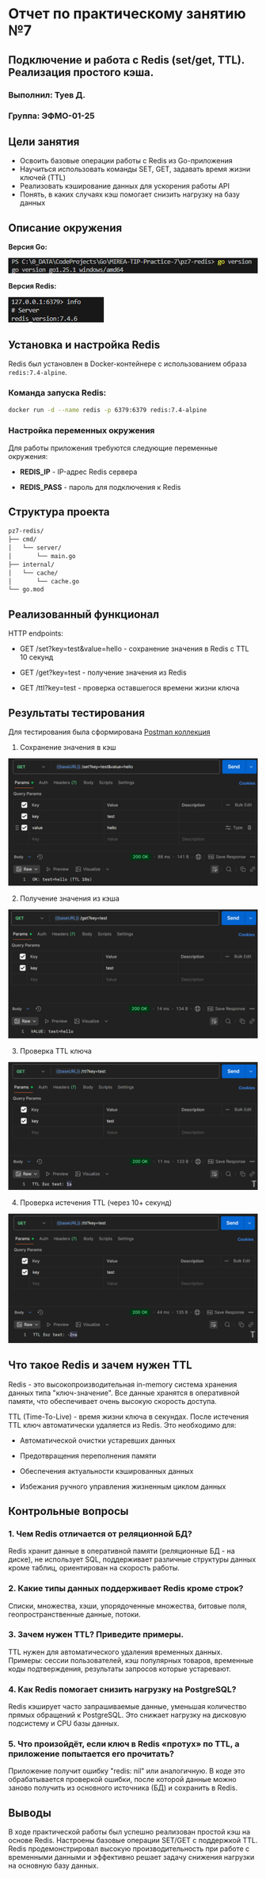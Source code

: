 # Отчет по практическому занятию №7
## Подключение и работа с Redis (set/get, TTL). Реализация простого кэша.

### Выполнил: Туев Д.
### Группа: ЭФМО-01-25

## Цели занятия
- Освоить базовые операции работы с Redis из Go-приложения
- Научиться использовать команды SET, GET, задавать время жизни ключей (TTL)
- Реализовать кэширование данных для ускорения работы API
- Понять, в каких случаях кэш помогает снизить нагрузку на базу данных

## Описание окружения

**Версия Go:** 

![alt text](about/image.png)  

**Версия Redis:** 

![alt text](about/image-5.png)

## Установка и настройка Redis

Redis был установлен в Docker-контейнере с использованием образа `redis:7.4-alpine`.

### Команда запуска Redis:
```bash
docker run -d --name redis -p 6379:6379 redis:7.4-alpine
```

### Настройка переменных окружения

Для работы приложения требуются следующие переменные окружения:

- **REDIS_IP** - IP-адрес Redis сервера

- **REDIS_PASS** - пароль для подключения к Redis

## Структура проекта

```bash
pz7-redis/
├── cmd/
│   └── server/
│       └── main.go
├── internal/
│   └── cache/
│       └── cache.go
└── go.mod
```
## Реализованный функционал
HTTP endpoints:

- GET /set?key=test&value=hello - сохранение значения в Redis с TTL 10 секунд

- GET /get?key=test - получение значения из Redis

- GET /ttl?key=test - проверка оставшегося времени жизни ключа

## Результаты тестирования

Для тестирования была сформирована [Postman коллекция](https://lively-flare-564043.postman.co/workspace/My-Workspace~fe2081e8-b325-4776-8b48-400d41f5b4bd/collection/42992055-ed6f448e-767b-4ee3-b8a3-0b65a8914a92?action=share&creator=42992055)

1. Сохранение значения в кэш

![alt text](about/image-1.png)

2. Получение значения из кэша

![alt text](about/image-2.png)

3. Проверка TTL ключа

![alt text](about/image-3.png)

4. Проверка истечения TTL (через 10+ секунд)

![alt text](about/image-4.png)

## Что такое Redis и зачем нужен TTL

Redis - это высокопроизводительная in-memory система хранения данных типа "ключ-значение". Все данные хранятся в оперативной памяти, что обеспечивает очень высокую скорость доступа.

TTL (Time-To-Live) - время жизни ключа в секундах. После истечения TTL ключ автоматически удаляется из Redis. Это необходимо для:

- Автоматической очистки устаревших данных

- Предотвращения переполнения памяти

- Обеспечения актуальности кэшированных данных

- Избежания ручного управления жизненным циклом данных

## Контрольные вопросы
### 1. Чем Redis отличается от реляционной БД?

Redis хранит данные в оперативной памяти (реляционные БД - на диске), не использует SQL, поддерживает различные структуры данных кроме таблиц, ориентирован на скорость работы.
### 2. Какие типы данных поддерживает Redis кроме строк?

Списки, множества, хэши, упорядоченные множества, битовые поля, геопространственные данные, потоки.
### 3. Зачем нужен TTL? Приведите примеры.

TTL нужен для автоматического удаления временных данных. Примеры: сессии пользователей, кэш популярных товаров, временные коды подтверждения, результаты запросов которые устаревают.
### 4. Как Redis помогает снизить нагрузку на PostgreSQL?

Redis кэширует часто запрашиваемые данные, уменьшая количество прямых обращений к PostgreSQL. Это снижает нагрузку на дисковую подсистему и CPU базы данных.
### 5. Что произойдёт, если ключ в Redis «протух» по TTL, а приложение попытается его прочитать?

Приложение получит ошибку "redis: nil" или аналогичную. В коде это обрабатывается проверкой ошибки, после которой данные можно заново получить из основного источника (БД) и сохранить в Redis.

## Выводы

В ходе практической работы был успешно реализован простой кэш на основе Redis. Настроены базовые операции SET/GET с поддержкой TTL. Redis продемонстрировал высокую производительность при работе с временными данными и эффективно решает задачу снижения нагрузки на основную базу данных.